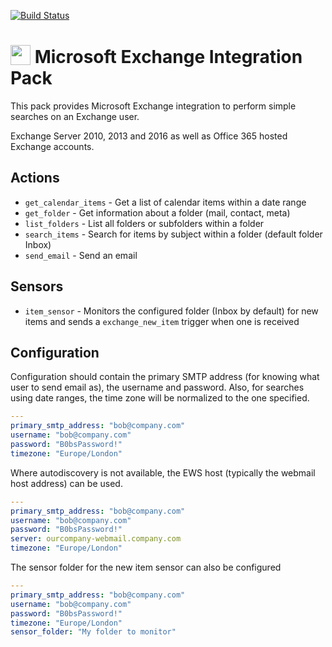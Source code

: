 [![Build Status](https://circleci.com/gh/StackStorm-Exchange/stackstorm-msexchange.svg?style=shield)](https://circleci.com/gh/StackStorm-Exchange/stackstorm-msexchange)

# <img src="https://raw.githubusercontent.com/StackStorm-Exchange/stackstorm-msexchange/master/icon.png" width="32px" valign="-3px"/> Microsoft Exchange Integration Pack
This pack provides Microsoft Exchange integration to perform simple searches on an Exchange user.

Exchange Server 2010, 2013 and 2016 as well as Office 365 hosted Exchange accounts.

## Actions
* `get_calendar_items` - Get a list of calendar items within a date range
* `get_folder` - Get information about a folder (mail, contact, meta)
* `list_folders` - List all folders or subfolders within a folder
* `search_items` - Search for items by subject within a folder (default folder Inbox)
* `send_email` - Send an email


## Sensors
* `item_sensor` - Monitors the configured folder (Inbox by default) for new items and sends a `exchange_new_item` trigger when one is received

## Configuration

Configuration should contain the primary SMTP address (for knowing what user to send email as), the username and password. Also, for searches using date ranges, the time zone will be normalized to the one specified.

```yaml
---
primary_smtp_address: "bob@company.com"
username: "bob@company.com"
password: "B0bsPassword!"
timezone: "Europe/London"
```

Where autodiscovery is not available, the EWS host (typically the webmail host address) can be used.

```yaml
---
primary_smtp_address: "bob@company.com"
username: "bob@company.com"
password: "B0bsPassword!"
server: ourcompany-webmail.company.com
timezone: "Europe/London"
```

The sensor folder for the new item sensor can also be configured

```yaml
---
primary_smtp_address: "bob@company.com"
username: "bob@company.com"
password: "B0bsPassword!"
timezone: "Europe/London"
sensor_folder: "My folder to monitor"
```